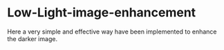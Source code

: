 # Low-Light-image-enhancement
Here a very simple and effective way have been implemented to enhance the darker image.

